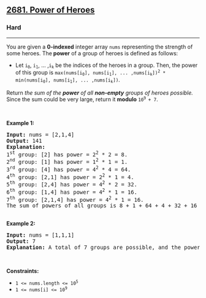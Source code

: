 <h2><a href="https://leetcode.com/problems/power-of-heroes/">2681. Power of Heroes</a></h2><h3>Hard</h3><hr><div><p>You are given a <strong>0-indexed</strong> integer array <code>nums</code> representing the strength of some heroes. The<b> power</b> of a group of heroes is defined as follows:</p>

<ul>
	<li>Let <code>i<sub>0</sub></code>, <code>i<sub>1</sub></code>, ... ,<code>i<sub>k</sub></code> be the indices of the heroes in a group. Then, the power of this group is <code>max(nums[i<sub>0</sub>], nums[i<sub>1</sub>], ... ,nums[i<sub>k</sub>])<sup>2</sup> * min(nums[i<sub>0</sub>], nums[i<sub>1</sub>], ... ,nums[i<sub>k</sub>])</code>.</li>
</ul>

<p>Return <em>the sum of the <strong>power</strong> of all <strong>non-empty</strong> groups of heroes possible.</em> Since the sum could be very large, return it <strong>modulo</strong> <code>10<sup>9 </sup>+ 7</code>.</p>

<p>&nbsp;</p>
<p><strong class="example">Example 1:</strong></p>

<pre style="position: relative;"><strong>Input:</strong> nums = [2,1,4]
<strong>Output:</strong> 141
<strong>Explanation:</strong> 
1<sup>st</sup>&nbsp;group: [2] has power = 2<sup>2</sup>&nbsp;* 2 = 8.
2<sup>nd</sup>&nbsp;group: [1] has power = 1<sup>2</sup> * 1 = 1. 
3<sup>rd</sup>&nbsp;group: [4] has power = 4<sup>2</sup> * 4 = 64. 
4<sup>th</sup>&nbsp;group: [2,1] has power = 2<sup>2</sup> * 1 = 4. 
5<sup>th</sup>&nbsp;group: [2,4] has power = 4<sup>2</sup> * 2 = 32. 
6<sup>th</sup>&nbsp;group: [1,4] has power = 4<sup>2</sup> * 1 = 16. 
​​​​​​​7<sup>th</sup>&nbsp;group: [2,1,4] has power = 4<sup>2</sup>​​​​​​​ * 1 = 16. 
The sum of powers of all groups is 8 + 1 + 64 + 4 + 32 + 16 + 16 = 141.

<div class="open_grepper_editor" title="Edit &amp; Save To Grepper"></div></pre>

<p><strong class="example">Example 2:</strong></p>

<pre style="position: relative;"><strong>Input:</strong> nums = [1,1,1]
<strong>Output:</strong> 7
<strong>Explanation:</strong> A total of 7 groups are possible, and the power of each group will be 1. Therefore, the sum of the powers of all groups is 7.
<div class="open_grepper_editor" title="Edit &amp; Save To Grepper"></div></pre>

<p>&nbsp;</p>
<p><strong>Constraints:</strong></p>

<ul>
	<li><code>1 &lt;= nums.length &lt;= 10<sup>5</sup></code></li>
	<li><code>1 &lt;= nums[i] &lt;= 10<sup>9</sup></code></li>
</ul>
</div>